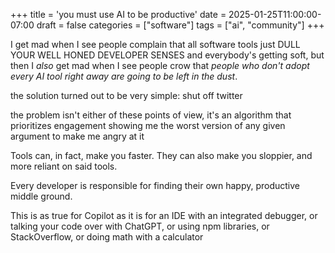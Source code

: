 +++
title = 'you must use AI to be productive'
date = 2025-01-25T11:00:00-07:00
draft = false
categories = ["software"]
tags = ["ai", "community"]
+++

I get mad when I see people complain that all software tools just DULL YOUR WELL HONED DEVELOPER SENSES and everybody's getting soft, but then I *also* get mad when I see people crow that _people who don't adopt every AI tool right away are going to be left in the dust_.

the solution turned out to be very simple: shut off twitter

the problem isn't either of these points of view, it's an algorithm that prioritizes engagement showing me the worst version of any given argument to make me angry at it

Tools can, in fact, make you faster.
They can also make you sloppier, and more reliant on said tools.

Every developer is responsible for finding their own happy, productive middle ground.

This is as true for Copilot as it is for an IDE with an integrated debugger, or talking your code over with ChatGPT, or using npm libraries, or StackOverflow, or doing math with a calculator